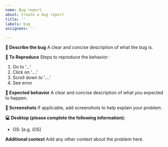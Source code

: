 ```yaml
---
name: Bug report
about: Create a bug report
title: ''
labels: bug
assignees: ''

---
```


**🐛 Describe the bug**
A clear and concise description of what the bug is.

**👀 To Reproduce**
Steps to reproduce the behavior:
1. Go to '...'
2. Click on '....'
3. Scroll down to '....'
4. See error

**🤷 Expected behavior**
A clear and concise description of what you expected to happen.

**📸 Screenshots**
If applicable, add screenshots to help explain your problem.

**💻 Desktop (please complete the following information):**
 - OS: [e.g. iOS]

**Additional context**
Add any other context about the problem here.
